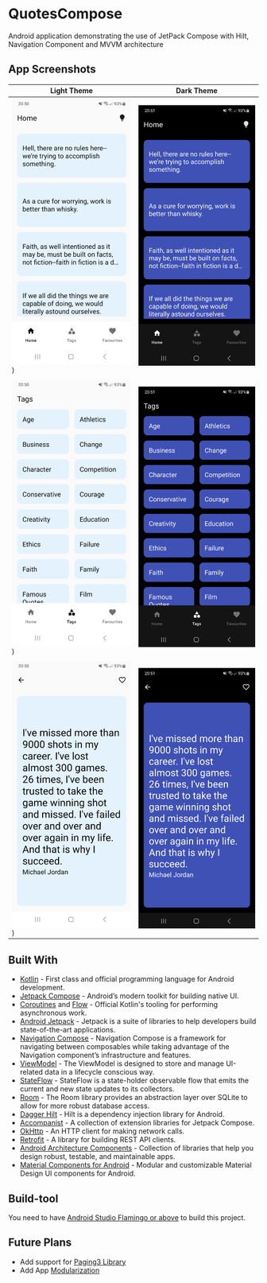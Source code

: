 # QuotesCompose
Android application demonstrating the use of JetPack Compose with Hilt, Navigation Component and MVVM architecture

## App Screenshots
| Light Theme | Dark Theme |
| --- | --- |
| <img src="/screenshots/1_light.png" width="250">) | <img src="/screenshots/1_dark.png" width="250"> |
|  |  |
| <img src="/screenshots/2_light.png" width="250">) | <img src="/screenshots/2_dark.png" width="250"> |
|  |  |
| <img src="/screenshots/3_light.png" width="250">) | <img src="/screenshots/3_dark.png" width="250"> |

## Built With
- [Kotlin](https://kotlinlang.org/) - First class and official programming language for Android development.
- [Jetpack Compose](https://developer.android.com/jetpack/compose) - Android’s modern toolkit for building native UI.
- [Coroutines](https://kotlinlang.org/docs/reference/coroutines-overview.html) and [Flow](https://kotlinlang.org/docs/reference/coroutines/flow.html#asynchronous-flow) - Official Kotlin's tooling for performing asynchronous work.
- [Android Jetpack](https://developer.android.com/jetpack) - Jetpack is a suite of libraries to help developers build state-of-the-art applications.
- [Navigation Compose](https://developer.android.com/jetpack/compose/navigation) - Navigation Compose is a framework for navigating between composables while taking advantage of the Navigation component’s infrastructure and features.
- [ViewModel](https://developer.android.com/topic/libraries/architecture/viewmodel) - The ViewModel is designed to store and manage UI-related data in a lifecycle conscious way.
- [StateFlow](https://developer.android.com/kotlin/flow/stateflow-and-sharedflow#stateflow) - StateFlow is a state-holder observable flow that emits the current and new state updates to its collectors.
- [Room](https://developer.android.com/topic/libraries/architecture/room) - The Room library provides an abstraction layer over SQLite to allow for more robust database access.
- [Dagger Hilt](https://developer.android.com/training/dependency-injection/hilt-android) - Hilt is a dependency injection library for Android.
- [Accompanist](https://github.com/google/accompanist) - A collection of extension libraries for Jetpack Compose.
- [OkHttp](https://github.com/square/okhttp) - An HTTP client for making network calls.
- [Retrofit](https://github.com/square/retrofit) - A library for building REST API clients.
- [Android Architecture Components](https://developer.android.com/topic/libraries/architecture) - Collection of libraries that help you design robust, testable, and maintainable apps.
- [Material Components for Android](https://github.com/material-components/material-components-android) - Modular and customizable Material Design UI components for Android.

## Build-tool
You need to have [Android Studio Flamingo or above](https://developer.android.com/studio/preview) to build this project.

## Future Plans
- Add support for [Paging3 Library](https://developer.android.com/topic/libraries/architecture/paging/v3-overview)
- Add App [Modularization](https://developer.android.com/topic/modularization)
